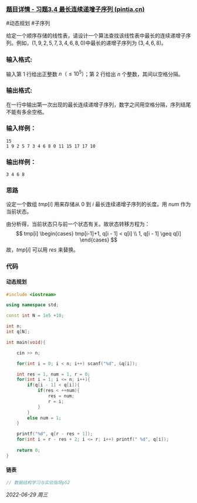 ### [题目详情 - 习题3.4 最长连续递增子序列 (pintia.cn)](https://pintia.cn/problem-sets/434/problems/5860)

#动态规划 #子序列

给定一个顺序存储的线性表，请设计一个算法查找该线性表中最长的连续递增子序列。例如，$(1,9,2,5,7,3,4,6,8,0)$中最长的递增子序列为 $(3,4,6,8)$。

### 输入格式:

输入第 $1$ 行给出正整数 $n（≤10^5）$；第 $2$ 行给出 $n$ 个整数，其间以空格分隔。

### 输出格式:

在一行中输出第一次出现的最长连续递增子序列，数字之间用空格分隔，序列结尾不能有多余空格。

### 输入样例：

```in
15
1 9 2 5 7 3 4 6 8 0 11 15 17 17 10
```

### 输出样例：

```out
3 4 6 8
```

### 思路

设定一个数组 $tmp[i]$ 用来存储从 $0$ 到 $i$ 最长连续递增子序列的长度。用 $num$ 作为当前状态。

由分析得，当前状态只与前一个状态有关。故状态转移方程为：
$$
tmp[i]
\begin{cases}
tmp[i-1]+1, q[i - 1] < q[i] \\
1, q[i - 1] \geq q[i]
\end{cases}
$$
故，$tmp[i]$ 可以用 $res$ 来替换。

### 代码

#### 动态规划

```cpp
#include <iostream>

using namespace std;

const int N = 1e5 +10;

int n;
int q[N];

int main(void){

    cin >> n;

    for(int i = 0; i < n; i++) scanf("%d", &q[i]);

    int res = 1, num = 1, r = 0;
    for(int i = 1; i <= n; i++){
        if(q[i - 1] < q[i]){
            if(res < ++num){
                res = num;
                r = i;
            }
        }
        else num = 1;
    }

    printf("%d", q[r - res + 1]);
    for(int i = r - res + 2; i <= r; i++) printf(" %d", q[i]);
    
    return 0;
}
```

#### 链表

```cpp
// 数据结构学习与实验指导p52
```


*2022-06-29 周三*